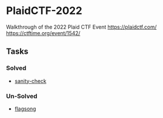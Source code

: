 # PlaidCTF-2022
Walkthrough of the 2022 Plaid CTF Event
https://plaidctf.com/
https://ctftime.org/event/1542/


## Tasks
### Solved
 - [sanity-check](sanity-check/README.md)
### Un-Solved
 - [flagsong](flagsong/README.md)
